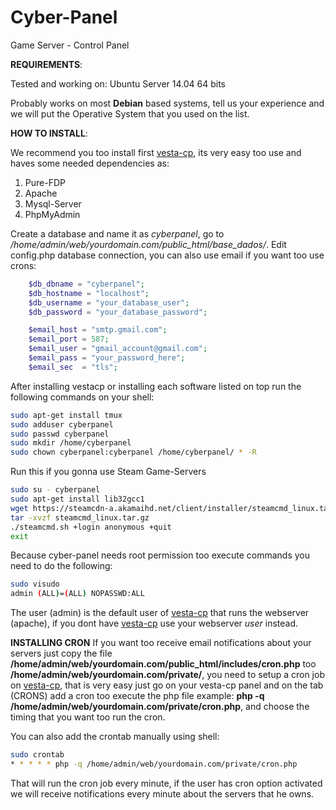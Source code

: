 # Cyber-Panel
Game Server - Control Panel

**REQUIREMENTS**:

Tested and working on: Ubuntu Server 14.04 64 bits

Probably works on most __Debian__ based systems, tell us your experience and we will put the Operative System that you used on the list.


**HOW TO INSTALL**:

We recommend you too install first [vesta-cp](http://vestacp.com), its very easy too use and haves some needed dependencies as:

1. Pure-FDP
2. Apache
3. Mysql-Server
4. PhpMyAdmin

Create a database and name it as  _cyberpanel_, go to _/home/admin/web/yourdomain.com/public_html/base_dados/_.
Edit config.php database connection, you can also use email if you want too use crons:
```php
	$db_dbname = "cyberpanel";
	$db_hostname = "localhost";
	$db_username = "your_database_user";
	$db_password = "your_database_password";

	$email_host = "smtp.gmail.com";
	$email_port = 587;
	$email_user = "gmail_account@gmail.com";
	$email_pass = "your_password_here";
	$email_sec  = "tls";
``` 
After installing vestacp or installing each software listed on top run the following commands on your shell:
```bash
sudo apt-get install tmux
sudo adduser cyberpanel
sudo passwd cyberpanel
sudo mkdir /home/cyberpanel
sudo chown cyberpanel:cyberpanel /home/cyberpanel/ * -R 
```

Run this if you gonna use Steam Game-Servers
```bash
sudo su - cyberpanel
sudo apt-get install lib32gcc1
wget https://steamcdn-a.akamaihd.net/client/installer/steamcmd_linux.tar.gz
tar -xvzf steamcmd_linux.tar.gz
./steamcmd.sh +login anonymous +quit
exit
```

Because cyber-panel needs root permission too execute commands you need to do the following:
```bash
sudo visudo
admin (ALL)=(ALL) NOPASSWD:ALL
```
The user (admin) is the default user of [vesta-cp](http://vestacp.com) that runs the webserver (apache), if you dont have [vesta-cp](http://vestacp.com) use your webserver _user_ instead.

**INSTALLING CRON**
If you want too receive email notifications about your servers just copy the file **/home/admin/web/yourdomain.com/public_html/includes/cron.php** too **/home/admin/web/yourdomain.com/private/**, you need to setup a cron job on [vesta-cp](http://vestacp.com), that is very easy just go on your vesta-cp panel and on the tab (CRONS) add a cron too execute the php file example: **php -q /home/admin/web/yourdomain.com/private/cron.php**, and choose the timing that you want too run the cron.

You can also add the crontab manually using shell:
```bash
sudo crontab
* * * * * php -q /home/admin/web/yourdomain.com/private/cron.php
```

That will run the cron job every minute, if the user has cron option activated we will receive notifications every minute about the servers that he owns.